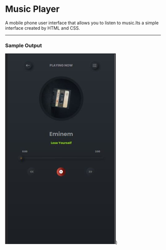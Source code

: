 #   Music Player
A mobile phone user interface that allows you to listen to music.Its a simple interface created by HTML and CSS.
***
### Sample Output
![Music Player](./image/FinishedSample.JPG))